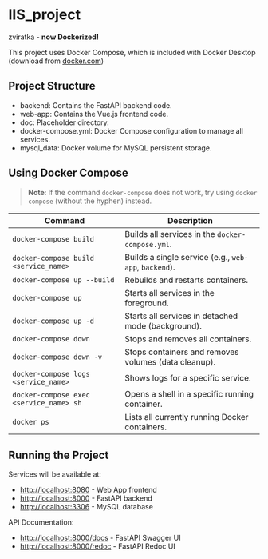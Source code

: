 # IIS_project
zviratka - **now Dockerized!**

This project uses Docker Compose, which is included with Docker Desktop (download from [docker.com](https://www.docker.com/products/docker-desktop/))

## Project Structure

- backend: Contains the FastAPI backend code.
- web-app: Contains the Vue.js frontend code.
- doc: Placeholder directory.
- docker-compose.yml: Docker Compose configuration to manage all services.
- mysql_data: Docker volume for MySQL persistent storage.

## Using Docker Compose
> **Note**: If the command `docker-compose` does not work, try using `docker compose` (without the hyphen) instead.

| Command                                | Description                                           |
|----------------------------------------|-------------------------------------------------------|
| `docker-compose build`                 | Builds all services in the `docker-compose.yml`.      |
| `docker-compose build <service_name>`  | Builds a single service (e.g., `web-app`, `backend`). |
| `docker-compose up --build`            | Rebuilds and restarts containers.                     |
| `docker-compose up`                    | Starts all services in the foreground.                |
| `docker-compose up -d`                 | Starts all services in detached mode (background).    |
| `docker-compose down`                  | Stops and removes all containers.                     |
| `docker-compose down -v`               | Stops containers and removes volumes (data cleanup).  |
| `docker-compose logs <service_name>`   | Shows logs for a specific service.                    |
| `docker-compose exec <service_name> sh`| Opens a shell in a specific running container.        |
| `docker ps`                            | Lists all currently running Docker containers.        |

## Running the Project

Services will be available at:
- [http://localhost:8080](http://localhost:8080) - Web App frontend
- [http://localhost:8000](http://localhost:8000) - FastAPI backend
- [http://localhost:3306](http://localhost:3306) - MySQL database

API Documentation:
- [http://localhost:8000/docs](http://localhost:8000/docs) - FastAPI Swagger UI
- [http://localhost:8000/redoc](http://localhost:8000/redoc) - FastAPI Redoc UI